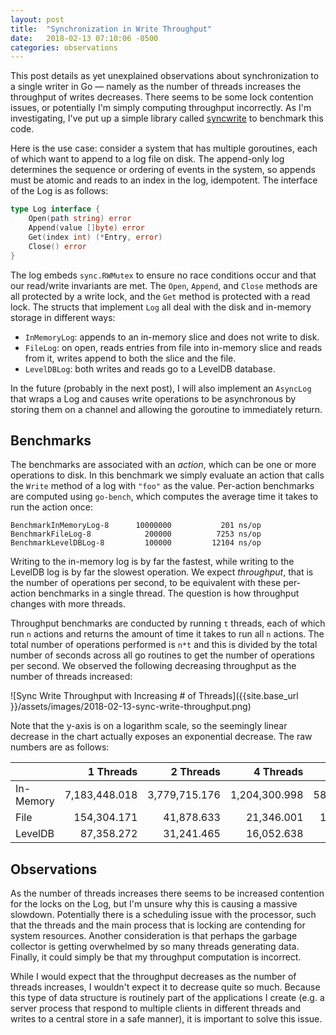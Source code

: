 ```yaml
---
layout: post
title:  "Synchronization in Write Throughput"
date:   2018-02-13 07:10:06 -0500
categories: observations
---
```


This post details as yet unexplained observations about synchronization to a single writer in Go &mdash; namely as the number of threads increases the throughput of writes decreases. There seems to be some lock contention issues, or potentially I'm simply computing throughput incorrectly. As I'm investigating, I've put up a simple library called [syncwrite](https://github.com/bbengfort/syncwrite) to benchmark this code.

Here is the use case: consider a system that has multiple goroutines, each of which want to append to a log file on disk. The append-only log determines the sequence or ordering of events in the system, so appends must be atomic and reads to an index in the log, idempotent. The interface of the Log is as follows:

```go
type Log interface {
	Open(path string) error
	Append(value []byte) error
	Get(index int) (*Entry, error)
	Close() error
}
```

The log embeds `sync.RWMutex` to ensure no race conditions occur and that our read/write invariants are met. The `Open`, `Append`, and `Close` methods are all protected by a write lock, and the `Get` method is protected with a read lock. The structs that implement `Log` all deal with the disk and in-memory storage in different ways:

- `InMemoryLog`: appends to an in-memory slice and does not write to disk.
- `FileLog`: on open, reads entries from file into in-memory slice and reads from it, writes append to both the slice and the file.
- `LevelDBLog`: both writes and reads go to a LevelDB database.

In the future (probably in the next post), I will also implement an `AsyncLog` that wraps a Log and causes write operations to be asynchronous by storing them on a channel and allowing the goroutine to immediately return.

## Benchmarks

The benchmarks are associated with an _action_, which can be one or more operations to disk. In this benchmark we simply evaluate an action that calls the `Write` method of a log with `"foo"` as the value. Per-action benchmarks are computed using `go-bench`, which computes the average time it takes to run the action once:

```
BenchmarkInMemoryLog-8   	10000000	       201 ns/op
BenchmarkFileLog-8       	  200000	      7253 ns/op
BenchmarkLevelDBLog-8    	  100000	     12104 ns/op
```

Writing to the in-memory log is by far the fastest, while writing to the LevelDB log is by far the slowest operation. We expect _throughput_, that is the number of operations per second, to be equivalent with these per-action benchmarks in a single thread. The question is how throughput changes with more threads.

Throughput benchmarks are conducted by running `t` threads, each of which run `n` actions and returns the amount of time it takes to run all `n` actions. The total number of operations performed is `n*t` and this is divided by the total number of seconds across all go routines to get the number of operations per second. We observed the following decreasing throughput as the number of threads increased:

![Sync Write Throughput with Increasing # of Threads]({{site.base_url }}/assets/images/2018-02-13-sync-write-throughput.png)

Note that the y-axis is on a logarithm scale, so the seemingly linear decrease in the chart actually exposes an exponential decrease. The raw numbers are as follows:

|           |     1 Threads |     2 Threads |     4 Threads |   8 Threads |
|-----------|--------------:|--------------:|--------------:|------------:|
| In-Memory | 7,183,448.018 | 3,779,715.176 | 1,204,300.998 | 583,877.489 |
| File      |   154,304.171 |    41,878.633 |    21,346.001 |  16,061.860 |
| LevelDB   |    87,358.272 |    31,241.465 |    16,052.638 |   9,298.797 |

## Observations

As the number of threads increases there seems to be increased contention for the locks on the Log, but I'm unsure why this is causing a massive slowdown. Potentially there is a scheduling issue with the processor, such that the threads and the main process that is locking are contending for system resources. Another consideration is that perhaps the garbage collector is getting overwhelmed by so many threads generating data. Finally, it could simply be that my throughput computation is incorrect.

While I would expect that the throughput decreases as the number of threads increases, I wouldn't expect it to decrease quite so much. Because this type of data structure is routinely part of the applications I create (e.g. a server process that respond to multiple clients in different threads and writes to a central store in a safe manner), it is important to solve this issue. 
